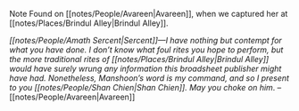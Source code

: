 Note Found on [[notes/People/Avareen|Avareen]], when we captured her at [[notes/Places/Brindul Alley|Brindul Alley]].

*[[notes/People/Amath Sercent|Sercent]]—I have nothing but contempt for what you have done. I don’t know what foul rites you hope to perform, but the more traditional rites of [[notes/Places/Brindul Alley|Brindul Alley]] would have surely wrung any information this broadsheet publisher might have had. Nonetheless, Manshoon’s word is my command, and so I present to you [[notes/People/Shan Chien|Shan Chien]]. May you choke on him*. 
– [[notes/People/Avareen|Avareen]]

